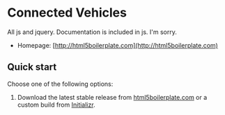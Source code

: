 # Connected Vehicles

All js and jquery. Documentation is included in js. I'm sorry.

* Homepage: [http://html5boilerplate.com](http://html5boilerplate.com)


## Quick start

Choose one of the following options:

1. Download the latest stable release from
   [html5boilerplate.com](http://html5boilerplate.com/) or a custom build from
   [Initializr](http://www.initializr.com).
